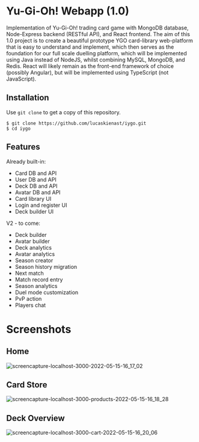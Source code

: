 # Yu-Gi-Oh! Webapp (1.0)

Implementation of Yu-Gi-Oh! trading card game with MongoDB database, Node-Express backend (RESTful API), and React frontend. The aim of this 1.0 project is to create a beautiful prototype YGO card-library web-platform that is easy to understand and implement, which then serves as the foundation for our full scale duelling platform, which will be implemented using Java instead of NodeJS, whilst combining MySQL, MongoDB, and Redis. React will likely remain as the front-end framework of choice (possibly Angular), but will be implemented using TypeScript (not JavaScript).

## Installation
Use `git clone` to get a copy of this repository.
```
$ git clone https://github.com/lucaskienast/iygo.git
$ cd iygo
```

## Features
Already built-in:
- Card DB and API
- User DB and API
- Deck DB and API
- Avatar DB and API
- Card library UI
- Login and register UI
- Deck builder UI

V2 - to come:
- Deck builder
- Avatar builder
- Deck analytics
- Avatar analytics
- Season creator
- Season history migration
- Next match
- Match record entry
- Season analytics
- Duel mode customization
- PvP action
- Players chat

# Screenshots
## Home
![screencapture-localhost-3000-2022-05-15-16_17_02](https://user-images.githubusercontent.com/80713721/168477625-ec502495-86bb-4b90-99e6-fc3769e833fa.png)

## Card Store
![screencapture-localhost-3000-products-2022-05-15-16_18_28](https://user-images.githubusercontent.com/80713721/168477613-2bf901f4-88e3-4703-aa6a-e4430cd6cb9a.png)

## Deck Overview
![screencapture-localhost-3000-cart-2022-05-15-16_20_06](https://user-images.githubusercontent.com/80713721/168477603-6b5f0c01-3171-4e97-9f7e-01647949d89f.png)
